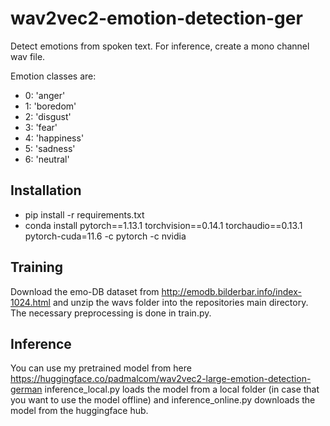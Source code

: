 # wav2vec2-emotion-detection-ger
Detect emotions from spoken text. For inference, create a mono channel wav file.

Emotion classes are:
  - 0: 'anger'
  - 1: 'boredom'
  - 2: 'disgust'
  - 3: 'fear'
  - 4: 'happiness'
  - 5: 'sadness'
  - 6: 'neutral'
  
## Installation
- pip install -r requirements.txt
- conda install pytorch==1.13.1 torchvision==0.14.1 torchaudio==0.13.1 pytorch-cuda=11.6 -c pytorch -c nvidia

## Training
Download the emo-DB dataset from http://emodb.bilderbar.info/index-1024.html and unzip the wavs folder into the repositories main directory.
The necessary preprocessing is done in train.py.

## Inference
You can use my pretrained model from here https://huggingface.co/padmalcom/wav2vec2-large-emotion-detection-german
inference_local.py loads the model from a local folder (in case that you want to use the model offline) and inference_online.py downloads
the model from the huggingface hub.
